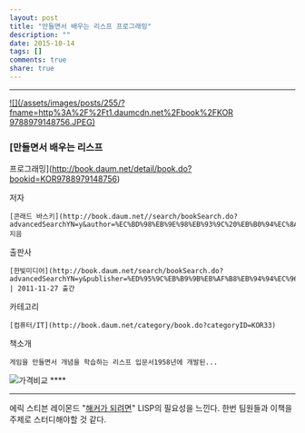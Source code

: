 ```yaml
---
layout: post
title: "만들면서 배우는 리스프 프로그래밍"
description: ""
date: 2015-10-14
tags: []
comments: true
share: true
---
```


  

  

* * *

[ ![](/assets/images/posts/255/?fname=http%3A%2F%2Ft1.daumcdn.net%2Fbook%2FKOR
9788979148756.JPEG)
](http://book.daum.net/detail/book.do?bookid=KOR9788979148756)

###  [만들면서 배우는 리스프
프로그래밍](http://book.daum.net/detail/book.do?bookid=KOR9788979148756)

저자

    [콘래드 바스키](http://book.daum.net//search/bookSearch.do?advancedSearchYN=y&author=%EC%BD%98%EB%9E%98%EB%93%9C%20%EB%B0%94%EC%8A%A4%ED%82%A4) 지음
출판사

    [한빛미디어](http://book.daum.net/search/bookSearch.do?advancedSearchYN=y&publisher=%ED%95%9C%EB%B9%9B%EB%AF%B8%EB%94%94%EC%96%B4&publisherID=PU00389446) | 2011-11-27 출간
카테고리

    [컴퓨터/IT](http://book.daum.net/category/book.do?categoryID=KOR33)
책소개

    게임을 만들면서 개념을 학습하는 리스프 입문서1958년에 개발된...

![가격비교](/assets/images/posts/255/bt_info_compare.gif?rv=1.0.1.GIF) ****

* * *

  

에릭 스티븐 레이몬드 "[해커가 되려면](https://wiki.kldp.org/wiki.php/Hacker-HOWTO)" LISP의
필요성을 느낀다. 한번 팀원들과 이책을 주제로 스터디해야할 것 같다.  

